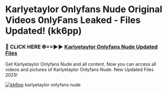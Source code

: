 # Karlyetaylor Onlyfans Nude Original Videos 0nlyFans Leaked - Files Updated! (kk6pp)

<h3>🔴 CLICK HERE 🌐==►► <a href="https://tinyurl.com/x26r9saj" rel="nofollow">Karlyetaylor Onlyfans Nude Updated Files</a></h3>

Get Karlyetaylor Onlyfans Nude and all content. Now you can access all videos and pictures of Karlyetaylor Onlyfans Nude. New Updated Files 2025!

[![kk6pp](https://i.imgur.com/LkgZPqh.gif)](https://tinyurl.com/x26r9saj)
karlyetaylor onlyfans nude